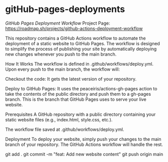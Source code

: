# gitHub-pages-deployments

*GitHub Pages Deployment Workflow*
Project Page: https://roadmap.sh/projects/github-actions-deployment-workflow

This repository contains a GitHub Actions workflow to automate the deployment of a static website to GitHub Pages. The workflow is designed to simplify the process of publishing your site by automatically deploying new changes whenever you push to the main branch.

How It Works
The workflow is defined in .github/workflows/deploy.yml. Upon every push to the main branch, the workflow will:

Checkout the code: It gets the latest version of your repository.

Deploy to GitHub Pages: It uses the peaceiris/actions-gh-pages action to take the contents of the public directory and push them to a gh-pages branch. This is the branch that GitHub Pages uses to serve your live website.

Prerequisites
A GitHub repository with a public directory containing your static website files (e.g., index.html, style.css, etc.).

The workflow file saved at .github/workflows/deploy.yml.

Deployment
To deploy your website, simply push your changes to the main branch of your repository. The GitHub Actions workflow will handle the rest.

git add .
git commit -m "feat: Add new website content"
git push origin main

